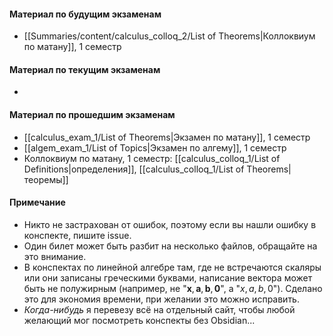 #### Материал по будущим экзаменам
- [[Summaries/content/calculus_colloq_2/List of Theorems|Коллоквиум по матану]], 1 семестр

#### Материал по текущим экзаменам
-  

#### Материал по прошедшим экзаменам
- [[calculus_exam_1/List of Theorems|Экзамен по матану]], 1 семестр
- [[algem_exam_1/List of Topics|Экзамен по алгему]], 1 семестр
- Коллоквиум по матану, 1 семестр: [[calculus_colloq_1/List of Definitions|определения]], [[calculus_colloq_1/List of Theorems|теоремы]]

#### Примечание
- Никто не застрахован от ошибок, поэтому если вы нашли ошибку в конспекте, пишите issue.
- Один билет может быть разбит на несколько файлов, обращайте на это внимание.
- В конспектах по линейной алгебре там, где не встречаются скаляры или они записаны греческими буквами, написание вектора может быть не полужирным (например, не "$\mathbf{x}, \mathbf{a}, \mathbf{b}, \mathbf{0}$", а "$x, a, b, 0$"). Сделано это для экономия времени, при желании это можно исправить.
- *Когда-нибудь* я перевезу всё на отдельный сайт, чтобы любой желающий мог посмотреть конспекты без Obsidian...
